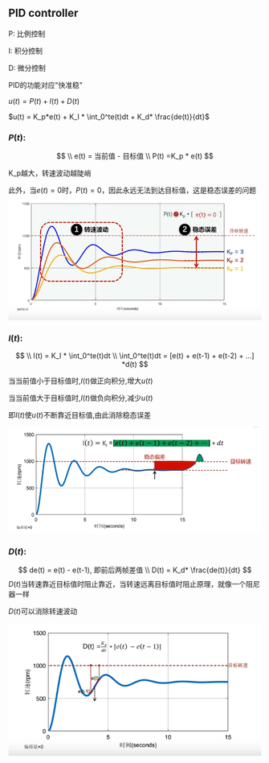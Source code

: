 ## PID controller

P: 比例控制

I: 积分控制 

D: 微分控制

PID的功能对应"快准稳"

$u(t)  = P(t) + I(t) + D(t)$ 


$u(t) = K_p*e(t) + K_I * \int_0^te(t)dt + K_d* \frac{de(t)}{dt}$

### $P(t)$:

$$
\\ e(t) = 当前值 - 目标值
\\ P(t) =K_p * e(t) 
$$

K_p越大，转速波动越陡峭

此外，当$e(t)=0$时，$P(t)=0$，因此永远无法到达目标值，这是稳态误差的问题
![P(t)](./PID_images/P_t.png)

### $I(t)$:
$$
\\ I(t) = K_I * \int_0^te(t)dt
\\ \int_0^te(t)dt = [e(t) + e(t-1) + e(t-2) + ...] *d(t)
$$

当当前值小于目标值时,$I(t)$做正向积分,增大$u(t)$

当当前值大于目标值时,$I(t)$做负向积分,减少$u(t)$

即$I(t)$使$u(t)$不断靠近目标值,由此消除稳态误差

![I(t)](./PID_images/I_t.png)

### $D(t)$:

$$
de(t) = e(t) - e(t-1), 即前后两帧差值
\\ D(t) =  K_d* \frac{de(t)}{dt}
$$
$D(t)$当转速靠近目标值时阻止靠近，当转速远离目标值时阻止原理，就像一个阻尼器一样

$D(t)$可以消除转速波动

![D(t)](./PID_images/D_t.png)
